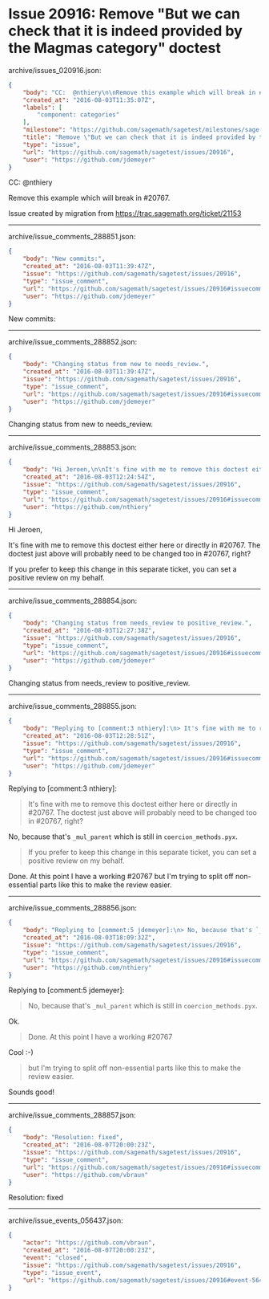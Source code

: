 # Issue 20916: Remove "But we can check that it is indeed provided by the Magmas category" doctest

archive/issues_020916.json:
```json
{
    "body": "CC:  @nthiery\n\nRemove this example which will break in #20767.\n\nIssue created by migration from https://trac.sagemath.org/ticket/21153\n\n",
    "created_at": "2016-08-03T11:35:07Z",
    "labels": [
        "component: categories"
    ],
    "milestone": "https://github.com/sagemath/sagetest/milestones/sage-7.3",
    "title": "Remove \"But we can check that it is indeed provided by the Magmas category\" doctest",
    "type": "issue",
    "url": "https://github.com/sagemath/sagetest/issues/20916",
    "user": "https://github.com/jdemeyer"
}
```
CC:  @nthiery

Remove this example which will break in #20767.

Issue created by migration from https://trac.sagemath.org/ticket/21153





---

archive/issue_comments_288851.json:
```json
{
    "body": "New commits:",
    "created_at": "2016-08-03T11:39:47Z",
    "issue": "https://github.com/sagemath/sagetest/issues/20916",
    "type": "issue_comment",
    "url": "https://github.com/sagemath/sagetest/issues/20916#issuecomment-288851",
    "user": "https://github.com/jdemeyer"
}
```

New commits:



---

archive/issue_comments_288852.json:
```json
{
    "body": "Changing status from new to needs_review.",
    "created_at": "2016-08-03T11:39:47Z",
    "issue": "https://github.com/sagemath/sagetest/issues/20916",
    "type": "issue_comment",
    "url": "https://github.com/sagemath/sagetest/issues/20916#issuecomment-288852",
    "user": "https://github.com/jdemeyer"
}
```

Changing status from new to needs_review.



---

archive/issue_comments_288853.json:
```json
{
    "body": "Hi Jeroen,\n\nIt's fine with me to remove this doctest either here or directly in #20767. The doctest just above will probably need to be changed too in #20767, right?\n\nIf you prefer to keep this change in this separate ticket, you can set a positive review on my behalf.",
    "created_at": "2016-08-03T12:24:54Z",
    "issue": "https://github.com/sagemath/sagetest/issues/20916",
    "type": "issue_comment",
    "url": "https://github.com/sagemath/sagetest/issues/20916#issuecomment-288853",
    "user": "https://github.com/nthiery"
}
```

Hi Jeroen,

It's fine with me to remove this doctest either here or directly in #20767. The doctest just above will probably need to be changed too in #20767, right?

If you prefer to keep this change in this separate ticket, you can set a positive review on my behalf.



---

archive/issue_comments_288854.json:
```json
{
    "body": "Changing status from needs_review to positive_review.",
    "created_at": "2016-08-03T12:27:38Z",
    "issue": "https://github.com/sagemath/sagetest/issues/20916",
    "type": "issue_comment",
    "url": "https://github.com/sagemath/sagetest/issues/20916#issuecomment-288854",
    "user": "https://github.com/jdemeyer"
}
```

Changing status from needs_review to positive_review.



---

archive/issue_comments_288855.json:
```json
{
    "body": "Replying to [comment:3 nthiery]:\n> It's fine with me to remove this doctest either here or directly in #20767. The doctest just above will probably need to be changed too in #20767, right?\n\n\nNo, because that's `_mul_parent` which is still in `coercion_methods.pyx`.\n\n> If you prefer to keep this change in this separate ticket, you can set a positive review on my behalf.\n\n\nDone. At this point I have a working #20767 but I'm trying to split off non-essential parts like this to make the review easier.",
    "created_at": "2016-08-03T12:28:51Z",
    "issue": "https://github.com/sagemath/sagetest/issues/20916",
    "type": "issue_comment",
    "url": "https://github.com/sagemath/sagetest/issues/20916#issuecomment-288855",
    "user": "https://github.com/jdemeyer"
}
```

Replying to [comment:3 nthiery]:
> It's fine with me to remove this doctest either here or directly in #20767. The doctest just above will probably need to be changed too in #20767, right?


No, because that's `_mul_parent` which is still in `coercion_methods.pyx`.

> If you prefer to keep this change in this separate ticket, you can set a positive review on my behalf.


Done. At this point I have a working #20767 but I'm trying to split off non-essential parts like this to make the review easier.



---

archive/issue_comments_288856.json:
```json
{
    "body": "Replying to [comment:5 jdemeyer]:\n> No, because that's `_mul_parent` which is still in `coercion_methods.pyx`.\n\n\nOk.\n\n> Done. At this point I have a working #20767\n\n\nCool :-)\n\n> but I'm trying to split off non-essential parts like this to make the review easier.\n\n\nSounds good!",
    "created_at": "2016-08-03T18:09:32Z",
    "issue": "https://github.com/sagemath/sagetest/issues/20916",
    "type": "issue_comment",
    "url": "https://github.com/sagemath/sagetest/issues/20916#issuecomment-288856",
    "user": "https://github.com/nthiery"
}
```

Replying to [comment:5 jdemeyer]:
> No, because that's `_mul_parent` which is still in `coercion_methods.pyx`.


Ok.

> Done. At this point I have a working #20767


Cool :-)

> but I'm trying to split off non-essential parts like this to make the review easier.


Sounds good!



---

archive/issue_comments_288857.json:
```json
{
    "body": "Resolution: fixed",
    "created_at": "2016-08-07T20:00:23Z",
    "issue": "https://github.com/sagemath/sagetest/issues/20916",
    "type": "issue_comment",
    "url": "https://github.com/sagemath/sagetest/issues/20916#issuecomment-288857",
    "user": "https://github.com/vbraun"
}
```

Resolution: fixed



---

archive/issue_events_056437.json:
```json
{
    "actor": "https://github.com/vbraun",
    "created_at": "2016-08-07T20:00:23Z",
    "event": "closed",
    "issue": "https://github.com/sagemath/sagetest/issues/20916",
    "type": "issue_event",
    "url": "https://github.com/sagemath/sagetest/issues/20916#event-56437"
}
```
